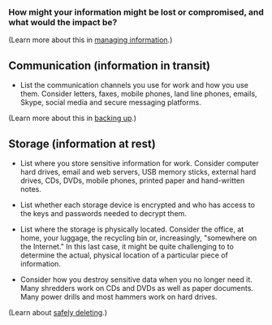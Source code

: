 [Title]: # (Assess your risk)
[Order]: # (1)

### How might your information might be lost or compromised, and what would the impact be?

(Learn more about this in [managing information](umbrella://lesson/managing-information).)

## Communication (information in transit)

- List the communication channels you use for work and how you use them. Consider letters, faxes, mobile phones, land line phones, emails, Skype, social media and secure messaging platforms.

(Learn more about this in [backing up](umbrella://lesson/backing-up).)

## Storage (information at rest)

- List where you store sensitive information for work. Consider computer hard drives, email and web servers, USB memory sticks, external hard drives, CDs, DVDs, mobile phones, printed paper and hand-written notes. 

- List whether each storage device is encrypted and who has access to the keys and passwords needed to decrypt them.

- List where the storage is physically located. Consider the office, at home, your luggage, the recycling bin or, increasingly, "somewhere on the Internet." In this last case, it might be quite challenging to to determine the actual, physical location of a particular piece of information.

- Consider how you destroy sensitive data when you no longer need it. Many shredders work on CDs and DVDs as well as paper documents. Many power drills and most hammers work on hard drives.

(Learn about [safely deleting](umbrella://lesson/safely-deleting).)
